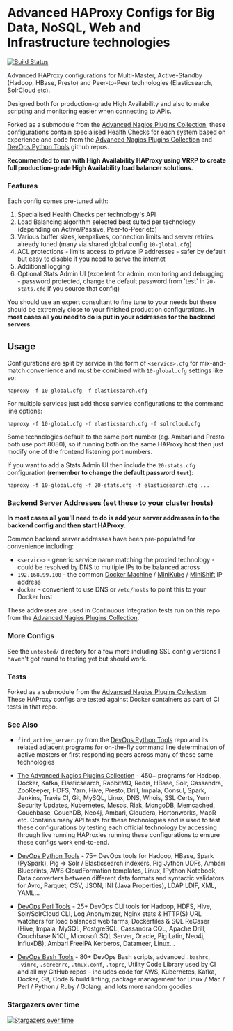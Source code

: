 Advanced HAProxy Configs for Big Data, NoSQL, Web and Infrastructure technologies
===============================
[![Build Status](https://travis-ci.org/HariSekhon/HAProxy-configs.svg?branch=master)](https://travis-ci.org/HariSekhon/HAProxy-configs)

Advanced HAProxy configurations for Multi-Master, Active-Standby (Hadoop, HBase, Presto) and Peer-to-Peer technologies (Elasticsearch, SolrCloud etc).

Designed both for production-grade High Availability and also to make scripting and monitoring easier when connecting to APIs.

Forked as a submodule from the [Advanced Nagios Plugins Collection](https://github.com/harisekhon/nagios-plugins#advanced-nagios-plugins-collection), these configurations contain specialised Health Checks for each system based on experience and code from the [Advanced Nagios Plugins Collection](https://github.com/harisekhon/nagios-plugins#advanced-nagios-plugins-collection) and [DevOps Python Tools](https://github.com/harisekhon/devops-python-tools) github repos.

**Recommended to run with High Availability HAProxy using VRRP to create full production-grade High Availability load balancer solutions.**


### Features

Each config comes pre-tuned with:

1. Specialised Health Checks per technology's API
2. Load Balancing algorithm selected best suited per technology (depending on Active/Passive, Peer-to-Peer etc)
3. Various buffer sizes, keepalives, connection limits and server retries already tuned (many via shared global config `10-global.cfg`)
4. ACL protections - limits access to private IP addresses - safer by default but easy to disable if you need to serve the internet
5. Additional logging
6. Optional Stats Admin UI (excellent for admin, monitoring and debugging - password protected, change the default password from 'test' in `20-stats.cfg` if you source that config)

You should use an expert consultant to fine tune to your needs but these should be extremely close to your finished production configurations. **In most cases all you need to do is put in your addresses for the backend servers**.


## Usage

Configurations are split by service in the form of ```<service>.cfg``` for mix-and-match convenience and must be combined with ```10-global.cfg``` settings like so:

```
haproxy -f 10-global.cfg -f elasticsearch.cfg
```

For multiple services just add those service configurations to the command line options:
```
haproxy -f 10-global.cfg -f elasticsearch.cfg -f solrcloud.cfg
```

Some technologies default to the same port number (eg. Ambari and Presto both use port 8080), so if running both on the same HAProxy host then just modify one of the frontend listening port numbers.

If you want to add a Stats Admin UI then include the ```20-stats.cfg``` configuration (**remember to change the default password `test`**):
```
haproxy -f 10-global.cfg -f 20-stats.cfg -f elasticsearch.cfg ...
```


### Backend Server Addresses (set these to your cluster hosts)

**In most cases all you'll need to do is add your server addresses in to the backend config and then start HAProxy**.

Common backend server addresses have been pre-populated for convenience including:

- ```<service>``` - generic service name matching the proxied technology - could be resolved by DNS to multiple IPs to be balanced across
- ```192.168.99.100``` - the common [Docker Machine](https://docs.docker.com/machine/overview/) / [MiniKube](https://minikube.sigs.k8s.io) / [MiniShift](https://www.okd.io/minishift/) IP address
- ```docker``` - convenient to use DNS or `/etc/hosts` to point this to your Docker host

These addresses are used in Continuous Integration tests run on this repo from the [Advanced Nagios Plugins Collection](https://github.com/harisekhon/nagios-plugins#advanced-nagios-plugins-collection).


### More Configs

See the ```untested/``` directory for a few more including SSL config versions I haven't got round to testing yet but should work.


### Tests

Forked as a submodule from the [Advanced Nagios Plugins Collection](https://github.com/harisekhon/nagios-plugins#advanced-nagios-plugins-collection). These HAProxy configs are tested against Docker containers as part of CI tests in that repo.


### See Also

- ```find_active_server.py``` from the [DevOps Python Tools](https://github.com/harisekhon/devops-python-tools) repo and its related adjacent programs for on-the-fly command line determination of active masters or first responding peers across many of these same technologies

* [The Advanced Nagios Plugins Collection](https://github.com/harisekhon/nagios-plugins) - 450+ programs for Hadoop, Docker, Kafka, Elasticsearch, RabbitMQ, Redis, HBase, Solr, Cassandra, ZooKeeper, HDFS, Yarn, Hive, Presto, Drill, Impala, Consul, Spark, Jenkins, Travis CI, Git, MySQL, Linux, DNS, Whois, SSL Certs, Yum Security Updates, Kubernetes, Mesos, Riak, MongoDB, Memcached, Couchbase, CouchDB, Neo4j, Ambari, Cloudera, Hortonworks, MapR etc. Contains many API tests for these technologies and is used to test these configurations by testing each official technology by accessing through live running HAProxies running these configurations to ensure these configs work end-to-end.

* [DevOps Python Tools](https://github.com/harisekhon/devops-python-tools) - 75+ DevOps tools for Hadoop, HBase, Spark (PySpark), Pig => Solr / Elasticsearch indexers, Pig Jython UDFs, Ambari Blueprints, AWS CloudFormation templates, Linux, IPython Notebook, Data converters between different data formats and syntactic validators for Avro, Parquet, CSV, JSON, INI (Java Properties), LDAP LDIF, XML, YAML...

* [DevOps Perl Tools](https://github.com/harisekhon/perl-tools) - 25+ DevOps CLI tools for Hadoop, HDFS, Hive, Solr/SolrCloud CLI, Log Anonymizer, Nginx stats & HTTP(S) URL watchers for load balanced web farms, Dockerfiles & SQL ReCaser (Hive, Impala, MySQL, PostgreSQL, Cassandra CQL, Apache Drill, Couchbase N1QL, Microsoft SQL Server, Oracle, Pig Latin, Neo4j, InfluxDB), Ambari FreeIPA Kerberos, Datameer, Linux...

* [DevOps Bash Tools](https://github.com/harisekhon/devops-bash-tools) - 80+ DevOps Bash scripts, advanced `.bashrc`, `.vimrc`, `.screenrc`, `.tmux.conf`, `.toprc`, Utility Code Library used by CI and all my GitHub repos - includes code for AWS, Kubernetes, Kafka, Docker, Git, Code & build linting, package management for Linux / Mac / Perl / Python / Ruby / Golang, and lots more random goodies

### Stargazers over time

[![Stargazers over time](https://starchart.cc/HariSekhon/HAProxy-configs.svg)](https://starchart.cc/HariSekhon/HAProxy-configs)
